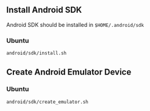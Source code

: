 ## Install Android SDK

Android SDK should be installed in `$HOME/.android/sdk`

### Ubuntu

```shell
android/sdk/install.sh
```

## Create Android Emulator Device

### Ubuntu

```shell
android/sdk/create_emulator.sh
```